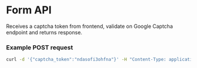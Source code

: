 # Form API

Receives a captcha token from frontend, validate on Google Captcha endpoint and returns response.

### Example POST request

```bash
curl -d '{"captcha_token":"ndasofi3ohfna"}' -H "Content-Type: application/json" -X POST http://127.0.0.1:8080/validate
```